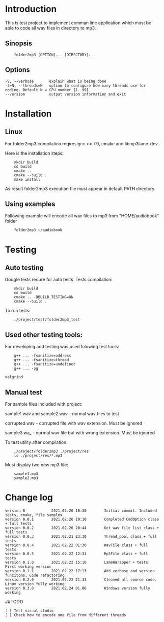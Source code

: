 # Introduction

This is test project to implement comman line application which must be able to code all wav files in directory to mp3.

## Sinopsis
```
    folder2mp3 [OPTION]... [DIRECTORY]...
```

## Options
    -v, --verbose       explain what is being done
    -t=N, --threads=N   option to configure how many threads use for coding. Default N = CPU number [1..99]
    --version           output version information and exit

# Installation

## Linux

For folder2mp3 compilation reqires gcc >= 7.0, cmake and libmp3lame-dev.

Here is the installation steps:
```
    mkdir build
    cd build
    cmake ..
    cmake --build .
    make install
```
As result folder2mp3 execution file must appear in default PATH directory.


## Using examples

Following example will encode all wav files to mp3 from "HOME/audiobook" folder
```
    folder2mp3 ~/audiobook
```

# Testing 

## Auto testing
Google tests requre for auto tests.
Tests compilation:
```
    mkdir build
    cd build
    cmake .. -DBUILD_TESTING=ON
    cmake --build .
```
To run tests:
```
    ./project/test/folder2mp3_test
```

## Used other testing tools:
For developing and testing was used folowing test tools:
```
    g++ ... -fsanitize=address
    g++ ... -fsanitize=thread
    g++ ... -fsanitize=undefined
    g++ ... -pg
```
    valgrind

## Manual test

For sample files included with project:

sample1.wav and sample2.wav	-	normal wav files to test

corrupted.wav			-	corrupted file with wav extension. Must be ignored

sample3.wa_			-	normal wav file but with wrong extension. Must be ignored

To test utility after compilation:

```
    ./project/folder2mp3 ./project/res
    ls ./project/res/*.mp3
```
Must display two new mp3 file:
```
    sample1.mp3
    sample2.mp3
```

# Change log
```
version 0            2021.02.20 16:30        Initial commit. Included tests, cmake, file samples 
version 0.0.1        2021.02.20 19:10        Completed CmdOption class + full tests
version 0.0.2        2021.02.20 20:44        Get wav file list class + full tests
version 0.0.3        2021.02.21 23:30        Thread_pool class + full tests
version 0.0.4        2021.02.22 01:30        WavFile class + full tests
version 0.0.5        2021.02.22 12:31        Mp3File class + full tests
version 0.1.0        2021.02.22 15:10        LameWarapper + tests. First working version
version 0.1.1        2021.02.22 17:13        Add verbose and version funcitons. Code refactoring
version 0.2.0        2021.02.22 21.33        Cleaned all source code. Linux version fully working
version 0.3.0        2021.02.24 01.06        Windows version fully working
```

##TODO

```
[ ] Test visual studio
[ ] Check how to encode one file from different threads
```
